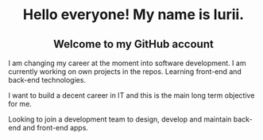 <h1 style="text-align:center">Hello everyone! My name is Iurii.</h1>
<h2 style="text-align:center">Welcome to my GitHub account</h2>
<p>I am changing my career at the moment into software development. I am currently working on own projects in the repos. Learning front-end and back-end technologies.</p>
<p>I want to build a decent career in IT and this is the main long term objective for me.</p>
<p>Looking to join a development team to design, develop and maintain back-end and front-end apps.</p>
